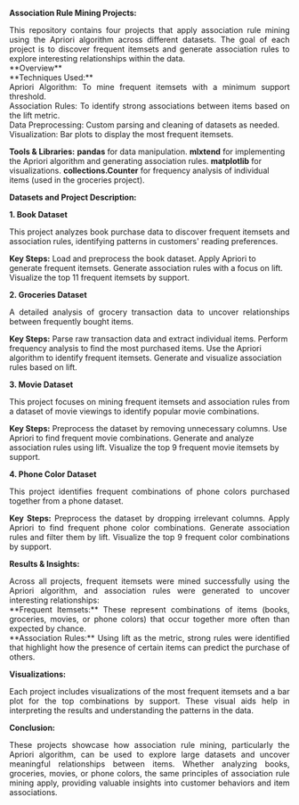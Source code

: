 **Association Rule Mining Projects:**
<div align = "justify">This repository contains four projects that apply association rule mining using the Apriori algorithm across different datasets. The goal of each project is to discover frequent itemsets and generate association rules to explore interesting relationships within the data. </div>

<div align = "justify"> **Overview** </div>

<div align = "justify"> **Techniques Used:**  </div>
<div align = "justify">Apriori Algorithm: To mine frequent itemsets with a minimum support threshold. </div>
<div align = "justify">Association Rules: To identify strong associations between items based on the lift metric. </div>
<div align = "justify">Data Preprocessing: Custom parsing and cleaning of datasets as needed. </div>
<div align = "justify">Visualization: Bar plots to display the most frequent itemsets. </div>

**Tools & Libraries:**
**pandas** for data manipulation.
**mlxtend** for implementing the Apriori algorithm and generating association rules.
**matplotlib** for visualizations.
**collections.Counter** for frequency analysis of individual items (used in the groceries project).

**Datasets and Project Description:**

**1. Book Dataset**
<div align = "justify">This project analyzes book purchase data to discover frequent itemsets and association rules, identifying patterns in customers' reading preferences. </div>

**Key Steps:**
Load and preprocess the book dataset.
Apply Apriori to generate frequent itemsets.
Generate association rules with a focus on lift.
Visualize the top 11 frequent itemsets by support.

**2. Groceries Dataset**
<div align = "justify">A detailed analysis of grocery transaction data to uncover relationships between frequently bought items. </div>

**Key Steps:**
Parse raw transaction data and extract individual items.
Perform frequency analysis to find the most purchased items.
Use the Apriori algorithm to identify frequent itemsets.
Generate and visualize association rules based on lift.

**3. Movie Dataset**
<div align = "justify">This project focuses on mining frequent itemsets and association rules from a dataset of movie viewings to identify popular movie combinations. </div>

**Key Steps:**
Preprocess the dataset by removing unnecessary columns.
Use Apriori to find frequent movie combinations.
Generate and analyze association rules using lift.
Visualize the top 9 frequent movie itemsets by support.

**4. Phone Color Dataset**
<div align = "justify">This project identifies frequent combinations of phone colors purchased together from a phone dataset.

**Key Steps:**
Preprocess the dataset by dropping irrelevant columns.
Apply Apriori to find frequent phone color combinations.
Generate association rules and filter them by lift.
Visualize the top 9 frequent color combinations by support.

**Results & Insights:**
<div align = "justify">Across all projects, frequent itemsets were mined successfully using the Apriori algorithm, and association rules were generated to uncover interesting relationships: </div>

<div align = "justify">**Frequent Itemsets:** These represent combinations of items (books, groceries, movies, or phone colors) that occur together more often than expected by chance. <div align = "justify">

<div align = "justify">**Association Rules:** Using lift as the metric, strong rules were identified that highlight how the presence of certain items can predict the purchase of others. </div>

**Visualizations:**
<div align = "justify">Each project includes visualizations of the most frequent itemsets and a bar plot for the top combinations by support. These visual aids help in interpreting the results and understanding the patterns in the data. </div>

**Conclusion:**
<div align = "justify">These projects showcase how association rule mining, particularly the Apriori algorithm, can be used to explore large datasets and uncover meaningful relationships between items. Whether analyzing books, groceries, movies, or phone colors, the same principles of association rule mining apply, providing valuable insights into customer behaviors and item associations. </div>
